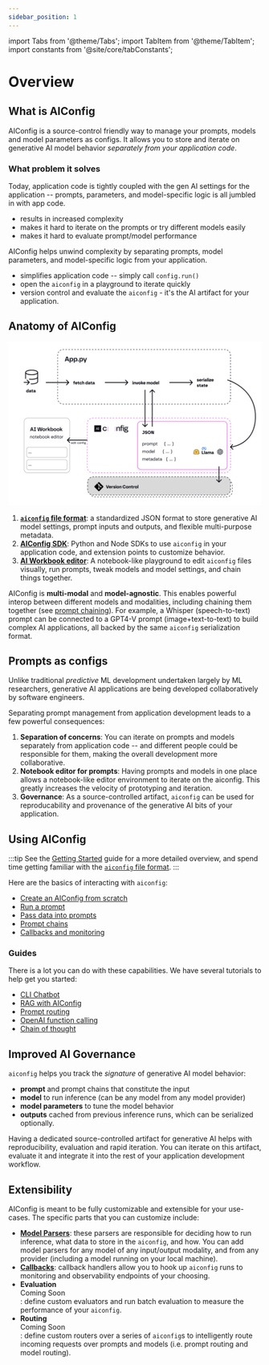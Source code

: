 ```yaml
---
sidebar_position: 1
---
```


import Tabs from '@theme/Tabs';
import TabItem from '@theme/TabItem';
import constants from '@site/core/tabConstants';

# Overview

## What is AIConfig

AIConfig is a source-control friendly way to manage your prompts, models and model parameters as configs. It allows you to store and iterate on generative AI model behavior _separately from your application code_.

### What problem it solves

Today, application code is tightly coupled with the gen AI settings for the application -- prompts, parameters, and model-specific logic is all jumbled in with app code.

- results in increased complexity
- makes it hard to iterate on the prompts or try different models easily
- makes it hard to evaluate prompt/model performance

AIConfig helps unwind complexity by separating prompts, model parameters, and model-specific logic from your application.

- simplifies application code -- simply call `config.run()`
- open the `aiconfig` in a playground to iterate quickly
- version control and evaluate the `aiconfig` - it's the AI artifact for your application.

## Anatomy of AIConfig

![AIConfig flow](/img/aiconfig_dataflow.png)

1. **[`aiconfig` file format](/docs/overview/ai-config-format)**: a standardized JSON format to store generative AI model settings, prompt inputs and outputs, and flexible multi-purpose metadata.
2. **[AIConfig SDK](https://github.com/lastmile-ai/aiconfig#aiconfig-sdk)**: Python and Node SDKs to use `aiconfig` in your application code, and extension points to customize behavior.
3. **[AI Workbook editor](https://lastmileai.dev/workbooks/clm7b9yez00mdqw70majklrmx)**: A notebook-like playground to edit `aiconfig` files visually, run prompts, tweak models and model settings, and chain things together.

AIConfig is **multi-modal** and **model-agnostic**. This enables powerful interop between different models and modalities, including chaining them together (see [prompt chaining](/docs/overview/define-prompt-chain)). For example, a Whisper (speech-to-text) prompt can be connected to a GPT4-V prompt (image+text-to-text) to build complex AI applications, all backed by the same `aiconfig` serialization format.

## Prompts as configs

Unlike traditional _predictive_ ML development undertaken largely by ML researchers, generative AI applications are being developed collaboratively by software engineers.

Separating prompt management from application development leads to a few powerful consequences:

1. **Separation of concerns**: You can iterate on prompts and models separately from application code -- and different people could be responsible for them, making the overall development more collaborative.
2. **Notebook editor for prompts**: Having prompts and models in one place allows a notebook-like editor environment to iterate on the aiconfig. This greatly increases the velocity of prototyping and iteration.
3. **Governance**: As a source-controlled artifact, `aiconfig` can be used for reproducability and provenance of the generative AI bits of your application.

## Using AIConfig

:::tip
See the [Getting Started](/docs/getting-started) guide for a more detailed overview, and spend time getting familiar with the [`aiconfig` file format](/docs/overview/ai-config-format).
:::

Here are the basics of interacting with `aiconfig`:

- [Create an AIConfig from scratch](/docs/overview/create-an-aiconfig)
- [Run a prompt](/docs/overview/run-aiconfig)
- [Pass data into prompts](/docs/overview/parameters)
- [Prompt chains](/docs/overview/define-prompt-chain)
- [Callbacks and monitoring](/docs/overview/monitoring-aiconfig)

### Guides

There is a lot you can do with these capabilities. We have several tutorials to help get you started:

- [CLI Chatbot](https://github.com/lastmile-ai/aiconfig/tree/main/cookbooks/Wizard-GPT)
- [RAG with AIConfig](https://github.com/lastmile-ai/aiconfig/tree/main/cookbooks/RAG-with-AIConfig)
- [Prompt routing](https://github.com/lastmile-ai/aiconfig/tree/main/cookbooks/Basic-Prompt-Routing)
- [OpenAI function calling](https://github.com/lastmile-ai/aiconfig/tree/main/cookbooks/Function-Calling-OpenAI)
- [Chain of thought](https://github.com/lastmile-ai/aiconfig/tree/main/cookbooks/Chain-of-Verification)

## Improved AI Governance

`aiconfig` helps you track the _signature_ of generative AI model behavior:

- **prompt** and prompt chains that constitute the input
- **model** to run inference (can be any model from any model provider)
- **model parameters** to tune the model behavior
- **outputs** cached from previous inference runs, which can be serialized optionally.

Having a dedicated source-controlled artifact for generative AI helps with reproducibility, evaluation and rapid iteration. You can iterate on this artifact, evaluate it and integrate it into the rest of your application development workflow.

## Extensibility

AIConfig is meant to be fully customizable and extensible for your use-cases. The specific parts that you can customize include:

- **[Model Parsers](https://aiconfig.lastmileai.dev/docs/extensibility#1-bring-your-own-model)**: these parsers are responsible for deciding how to run inference, what data to store in the `aiconfig`, and how. You can add model parsers for any model of any input/output modality, and from any provider (including a model running on your local machine).
- **[Callbacks](https://aiconfig.lastmileai.dev/docs/extensibility#2-callback-handlers)**: callback handlers allow you to hook up `aiconfig` runs to monitoring and observability endpoints of your choosing.
- **Evaluation**<div className="label basic coming-soon">Coming Soon</div>: define custom evaluators and run batch evaluation to measure the performance of your `aiconfig`.
- **Routing**<div className="label basic coming-soon">Coming Soon</div>: define custom routers over a series of `aiconfig`s to intelligently route incoming requests over prompts and models (i.e. prompt routing and model routing).

<!-- :::tip
Go to [Customization & Extensibility](/docs/category/extensibility) to learn more about AIConfig extensibility
::: -->
